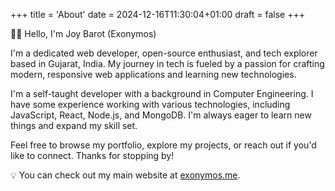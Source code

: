 +++
title = 'About'
date = 2024-12-16T11:30:04+01:00
draft = false
+++

👋🏻 Hello, I'm Joy Barot (Exonymos)

I'm a dedicated web developer, open-source enthusiast, and tech explorer based in Gujarat, India. My journey in tech is fueled by a passion for crafting modern, responsive web applications and learning new technologies.

I'm a self-taught developer with a background in Computer Engineering. I have some experience working with various technologies, including JavaScript, React, Node.js, and MongoDB. I'm always eager to learn new things and expand my skill set.

Feel free to browse my portfolio, explore my projects, or reach out if you'd like to connect. Thanks for stopping by!

💡 You can check out my main website at [exonymos.me](https://exonymos.me).